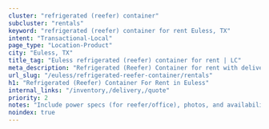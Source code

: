 ```yaml
---
cluster: "refrigerated (reefer) container"
subcluster: "rentals"
keyword: "refrigerated (reefer) container for rent Euless, TX"
intent: "Transactional-Local"
page_type: "Location-Product"
city: "Euless, TX"
title_tag: "Euless refrigerated (reefer) container for rent | LC"
meta_description: "Refrigerated (Reefer) Container for rent with delivery in Euless, TX. LC Container — local Since 2003. Get pricing today."
url_slug: "/euless/refrigerated-reefer-container/rentals"
h1: "Refrigerated (Reefer) Container For Rent in Euless"
internal_links: "/inventory,/delivery,/quote"
priority: 2
notes: "Include power specs (for reefer/office), photos, and availability."
noindex: true
---
```


<!-- TODO: Add unique city/inventory copy, images, and internal links here. -->
